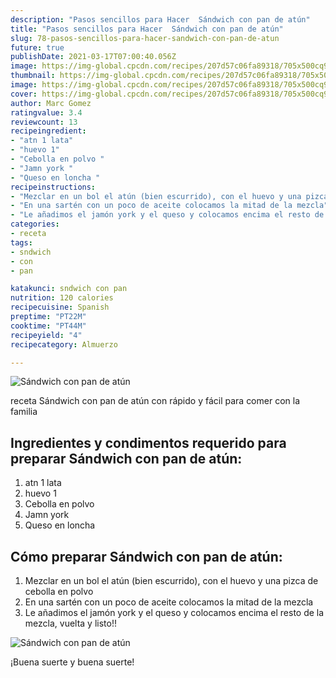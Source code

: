 ```yaml
---
description: "Pasos sencillos para Hacer  Sándwich con pan de atún"
title: "Pasos sencillos para Hacer  Sándwich con pan de atún"
slug: 78-pasos-sencillos-para-hacer-sandwich-con-pan-de-atun
future: true
publishDate: 2021-03-17T07:00:40.056Z
image: https://img-global.cpcdn.com/recipes/207d57c06fa89318/705x500cq90/sandwich-con-pan-de-atun-foto-principal.jpg
thumbnail: https://img-global.cpcdn.com/recipes/207d57c06fa89318/705x500cq90/sandwich-con-pan-de-atun-foto-principal.jpg
image: https://img-global.cpcdn.com/recipes/207d57c06fa89318/705x500cq90/sandwich-con-pan-de-atun-foto-principal.jpg
cover: https://img-global.cpcdn.com/recipes/207d57c06fa89318/705x500cq90/sandwich-con-pan-de-atun-foto-principal.jpg
author: Marc Gomez
ratingvalue: 3.4
reviewcount: 13
recipeingredient:
- "atn 1 lata"
- "huevo 1"
- "Cebolla en polvo "
- "Jamn york "
- "Queso en loncha "
recipeinstructions:
- "Mezclar en un bol el atún (bien escurrido), con el huevo y una pizca de cebolla en polvo"
- "En una sartén con un poco de aceite colocamos la mitad de la mezcla"
- "Le añadimos el jamón york y el queso y colocamos encima el resto de la mezcla, vuelta y listo!!"
categories:
- receta
tags:
- sndwich
- con
- pan

katakunci: sndwich con pan 
nutrition: 120 calories
recipecuisine: Spanish
preptime: "PT22M"
cooktime: "PT44M"
recipeyield: "4"
recipecategory: Almuerzo

---
```



![Sándwich con pan de atún](https://img-global.cpcdn.com/recipes/207d57c06fa89318/705x500cq90/sandwich-con-pan-de-atun-foto-principal.jpg)

receta Sándwich con pan de atún con rápido y fácil para comer con la familia

<!--inarticleads1-->

## Ingredientes y condimentos requerido para preparar Sándwich con pan de atún:

1. atn 1 lata
1. huevo 1
1. Cebolla en polvo 
1. Jamn york 
1. Queso en loncha 



<!--inarticleads2-->

## Cómo preparar Sándwich con pan de atún:

1. Mezclar en un bol el atún (bien escurrido), con el huevo y una pizca de cebolla en polvo
1. En una sartén con un poco de aceite colocamos la mitad de la mezcla
1. Le añadimos el jamón york y el queso y colocamos encima el resto de la mezcla, vuelta y listo!!
<img src="https://img-global.cpcdn.com/steps/a0875ab05a2e6d8e/160x128cq70/foto-del-paso-3-de-la-receta-sandwich-con-pan-de-atun.jpg" alt="Sándwich con pan de atún">


¡Buena suerte y buena suerte!

